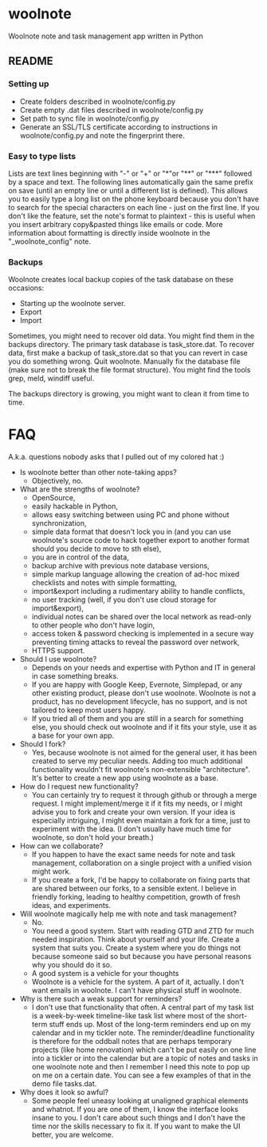 # woolnote
Woolnote note and task management app written in Python

## README

### Setting up
* Create folders described in woolnote/config.py
* Create empty .dat files described in woolnote/config.py
* Set path to sync file in woolnote/config.py
* Generate an SSL/TLS certificate according to instructions in woolnote/config.py and note the fingerprint there.

### Easy to type lists
Lists are text lines beginning with "-" or "+" or "\*"or "\*\*" or "\*\*\*" followed by a space and text. The following lines automatically gain the same prefix on save (until an empty line or until a different list is defined). This allows you to easily type a long list on the phone keyboard because you don't have to search for the special characters on each line - just on the first line. If you don't like the feature, set the note's format to plaintext - this is useful when you insert arbitrary copy&pasted things like emails or code.
More information about formatting is directly inside woolnote in the "_woolnote_config" note.

### Backups
Woolnote creates local backup copies of the task database on these occasions:
* Starting up the woolnote server.
* Export
* Import

Sometimes, you might need to recover old data. You might find them in the backups directory. The primary task database is task_store.dat. To recover data, first make a backup of task_store.dat so that you can revert in case you do something wrong. Quit woolnote. Manually fix the database file (make sure not to break the file format structure). You might find the tools grep, meld, windiff useful.

The backups directory is growing, you might want to clean it from time to time.

# FAQ 
A.k.a. questions nobody asks that I pulled out of my colored hat :)

* Is woolnote better than other note-taking apps?
    * Objectively, no.
* What are the strengths of woolnote?
    * OpenSource, 
    * easily hackable in Python, 
    * allows easy switching between using PC and phone without synchronization, 
    * simple data format that doesn't lock you in (and you can use woolnote's source code to hack together export to another format should you decide to move to sth else), 
    * you are in control of the data,
    * backup archive with previous note database versions, 
    * simple markup language allowing the creation of ad-hoc mixed checklists and notes with simple formatting, 
    * import&export including a rudimentary ability to handle conflicts,
    * no user tracking (well, if you don't use cloud storage for import&export),
    * individual notes can be shared over the local network as read-only to other people who don't have login,
    * access token & password checking is implemented in a secure way preventing timing attacks to reveal the password over network,
    * HTTPS support.
* Should I use woolnote?
    * Depends on your needs and expertise with Python and IT in general in case something breaks.
    * If you are happy with Google Keep, Evernote, Simplepad, or any other existing product, please don't use woolnote. Woolnote is not a product, has no development lifecycle, has no support, and is not tailored to keep most users happy.
    * If you tried all of them and you are still in a search for something else, you should check out woolnote and if it fits your style, use it as a base for your own app.
* Should I fork?
    * Yes, because woolnote is not aimed for the general user, it has been created to serve my peculiar needs. Adding too much additional functionality wouldn't fit woolnote's non-extensible "architecture". It's better to create a new app using woolnote as a base.
* How do I request new functionality?
    * You can certainly try to request it through github or through a merge request. I might implement/merge it if it fits my needs, or I might advise you to fork and create your own version. If your idea is especially intriguing, I might even maintain a fork for a time, just to experiment with the idea. (I don't usually have much time for woolnote, so don't hold your breath.)
* How can we collaborate?
    * If you happen to have the exact same needs for note and task management, collaboration on a single project with a unified vision might work.
    * If you create a fork, I'd be happy to collaborate on fixing parts that are shared between our forks, to a sensible extent. I believe in friendly forking, leading to healthy competition, growth of fresh ideas, and experiments.
* Will woolnote magically help me with note and task management?
    * No.
    * You need a good system. Start with reading GTD and ZTD for much needed inspiration. Think about yourself and your life. Create a system that suits you. Create a system where you do things not because someone said so but because you have personal reasons why you should do it so.
    * A good system is a vehicle for your thoughts
    * Woolnote is a vehicle for the system. A part of it, actually. I don't want emails in woolnote. I can't have physical stuff in woolnote.
* Why is there such a weak support for reminders?
    * I don't use that functionality that often. A central part of my task list is a week-by-week timeline-like task list where most of the short-term stuff ends up. Most of the long-term reminders end up on my calendar and in my tickler note. The reminder/deadline functionality is therefore for the oddball notes that are perhaps temporary projects (like home renovation) which can't be put easily on one line into a tickler or into the calendar but are a topic of notes and tasks in one woolnote note and then I remember I need this note to pop up on me on a certain date. You can see a few examples of that in the demo file tasks.dat.
* Why does it look so awful?
    * Some people feel uneasy looking at unaligned graphical elements and whatnot. If you are one of them, I know the interface looks insane to you. I don't care about such things and I don't have the time nor the skills necessary to fix it. If you want to make the UI better, you are welcome.
